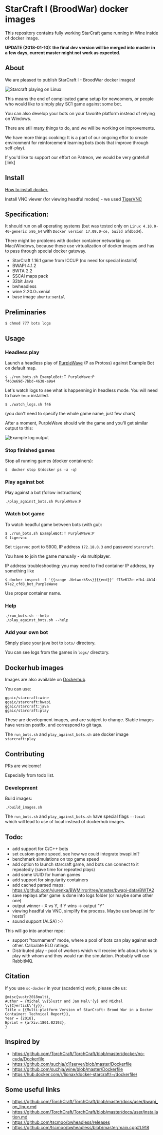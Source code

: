 # StarCraft I (BroodWar) docker images

This repository contains fully working StarCraft
game running in Wine inside of docker image.

**UPDATE (2018-01-10): the final dev version will be merged into master in a few days, current master might not work as expected.**

## About
We are pleased to publish StarCraft I - BroodWar docker images!

![Starcraft playing on Linux](resources/linux_play.png)

This means the end of complicated game setup for newcomers, or people
who would like to simply play SC1 game against some bot.

You can also develop your bots on your favorite platform instead of relying on Windows.

There are still many things to do, and we will be working on improvements.

We have more things cooking: It is a part of our ongoing effor to create environment for reinforcement learning bots
(bots that improve through self-play).

If you'd like to support our effort on Patreon, we would be very grateful!
[link]

## Install

[How to install docker.](https://docs.docker.com/engine/installation/linux/docker-ce/ubuntu/)

Install VNC viewer (for viewing headful modes) - we used [TigerVNC](https://github.com/TigerVNC/tigervnc/releases)

## Specification:

It should run on all operating systems (but was tested only on
`Linux 4.10.0-40-generic x86_64` with `Docker version 17.09.0-ce, build afdb6d4`).

There might be problems with docker container networking on Mac/Windows, because
these use virtualization of docker images and has to pass through
special docker gateway.

- StarCraft 1.16.1 game from ICCUP (no need for special installs!)
- BWAPI 4.1.2
- BWTA 2.2
- SSCAI maps pack
- 32bit Java
- bwheadless
- wine 2.20.0~xenial
- base image `ubuntu:xenial`

## Preliminaries

    $ chmod 777 bots logs

## Usage

### Headless play

Launch a headless play of [PurpleWave](https://github.com/dgant/PurpleWave) (P as Protoss) against Example Bot on default map.

    $ ./run_bots.sh ExampleBot:T PurpleWave:P
    f463e69d-7bbd-4638-a9a4

Let's watch logs to see what is happenning in headless mode.
You will need to have `tmux` installed.

    $ ./watch_logs.sh f46

(you don't need to specify the whole game name, just few chars)

After a moment, PurpleWave should win the game and you'll get similar output to this:

![Example log output](resources/example_log_output.png)

### Stop finished games

Stop all running games (docker containers):

    $  docker stop $(docker ps -a -q)

### Play against bot

Play against a bot (follow instructions)

    ./play_against_bots.sh PurpleWave:P

### Watch bot game

To watch headful game between bots (with gui):

    $ ./run_bots.sh ExampleBot:T PurpleWave:P
    $ tigervnc

Set `tigervnc` port to 5900, IP address `172.18.0.3` and password `starcraft`.

You have to join the game manually - via multiplayer.

IP address troubleshooting: you may need to find container IP address, try something like

    $ docker inspect -f '{{range .NetworkSss}}{{end}}' f73e612e-efb4-4b14-97e2_cfd8_bot_PurpleWave

Use proper container name.

### Help

    ./run_bots.sh --help
    ./play_against_bots.sh --help

### Add your own bot

Simply place your java bot to `bots/` directory.

You can see logs from the games in `logs/` directory.

## Dockerhub images

Images are also available on [Dockerhub](https://hub.docker.com/r/ggaic/starcraft/).

You can use:

    ggaic/starcraft:wine
    ggaic/starcraft:bwapi
    ggaic/starcraft:java
    ggaic/starcraft:play

These are development images, and are subject to change.
Stable images have version postfix, and correspond to git tags.

The `run_bots.sh` and `play_against_bots.sh` use docker image `starcraft:play`

## Contributing

PRs are welcome!

Especially from todo list.

### Development

Build images:

    ./build_images.sh

The `run_bots.sh` and `play_against_bots.sh` have special flags `--local`
which will lead to use of local instead of dockerhub images.

## Todo:

- add support for C/C++ bots
- set custom game speed, see how we could integrate bwapi.ini?
- benchmark simulations on top game speed
- add option to launch starcraft game, and bots can connect to it repeatedly
  (save time for repeated plays)
- add some UUID for human games
- add support for singularity containers
- add cached parsed maps: https://github.com/vjurenka/BWMirror/tree/master/bwapi-data/BWTA2
- save replays after game is done into logs folder (or maybe some other one)
- output winner - X vs Y, if Y wins -> output "Y"
- viewing headful via VNC, simplify the process. Maybe use bwapi.ini for hosts?
- sound support (ALSA) :-)

This will go into another repo:

- support "tournament" mode, where a pool of bots can play against each other.
  Calculate ELO ratings.
- Distributed play - pool of workers which will receive info
  about who is to play with whom and they would run the simulation.
  Probably will use RabbitMQ.

## Citation

If you use `sc-docker` in your (academic) work, please cite us:

    @misc{sustr2018multi,
    Author = {Michal \v{S}ustr and Jan Mal\'{y} and Michal \v{C}ertick\'{y}},
    Title = {{Multi-platform Version of StarCraft: Brood War in a Docker Container: Technical Report}},
    Year = {2018},
    Eprint = {arXiv:1801.02193},
    }

## Inspired by

- https://github.com/TorchCraft/TorchCraft/blob/master/docker/no-cuda/Dockerfile
- https://github.com/suchja/x11server/blob/master/Dockerfile
- https://github.com/suchja/wine/blob/master/Dockerfile
- https://hub.docker.com/r/lionax/docker-starcraft/~/dockerfile/

## Some useful links

- https://github.com/TorchCraft/TorchCraft/blob/master/docs/user/bwapi_on_linux.md
- https://github.com/TorchCraft/TorchCraft/blob/master/docs/user/installation.md
- https://github.com/tscmoo/bwheadless/releases
- https://github.com/tscmoo/bwheadless/blob/master/main.cpp#L918
